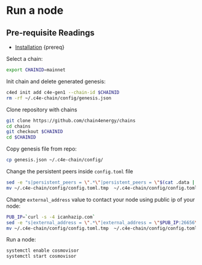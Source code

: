 <!--
order: 6
-->

# Run a node


## Pre-requisite Readings

- [Installation](quickstart/install-binary.md) {prereq}


Select a chain:
```bash
export CHAINID=mainnet
```

Init chain and delete generated genesis:
```bash
c4ed init add c4e-gen1 --chain-id $CHAINID
rm -rf ~/.c4e-chain/config/genesis.json
```

Clone repository with chains
```bash
git clone https://github.com/chain4energy/chains
cd chains
git checkout $CHAINID
cd $CHAINID
```

Copy genesis file from repo:
```bash
cp genesis.json ~/.c4e-chain/config/
```

Change the persistent peers inside `config.toml` file

```bash
sed -e "s|persistent_peers = \".*\"|persistent_peers = \"$(cat .data | grep -oP 'Persistent peers\s+\K\S+')\"|g" ~/.c4e-chain/config/config.toml > ~/.c4e-chain/config/config.toml.tmp
mv ~/.c4e-chain/config/config.toml.tmp  ~/.c4e-chain/config/config.toml
```


Change `external_address` value to contact your node using public ip of your node:
```bash
PUB_IP=`curl -s -4 icanhazip.com`
sed -e "s|external_address = \".*\"|external_address = \"$PUB_IP:26656\"|g" ~/.c4e-chain/config/config.toml > ~/.c4e-chain/config/config.toml.tmp
mv ~/.c4e-chain/config/config.toml.tmp  ~/.c4e-chain/config/config.toml
```

Run a node:
```bash
systemctl enable cosmovisor  
systemctl start cosmovisor
```